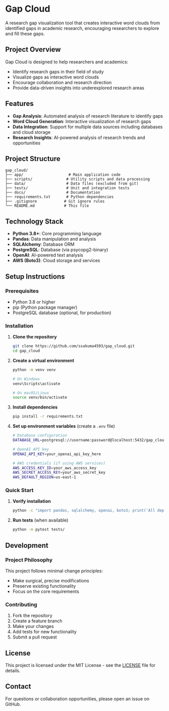 # Gap Cloud

A research gap visualization tool that creates interactive word clouds from identified gaps in academic research, encouraging researchers to explore and fill these gaps.

## Project Overview

Gap Cloud is designed to help researchers and academics:
- Identify research gaps in their field of study
- Visualize gaps as interactive word clouds
- Encourage collaboration and research direction
- Provide data-driven insights into underexplored research areas

## Features

- **Gap Analysis**: Automated analysis of research literature to identify gaps
- **Word Cloud Generation**: Interactive visualization of research gaps
- **Data Integration**: Support for multiple data sources including databases and cloud storage
- **Research Insights**: AI-powered analysis of research trends and opportunities

## Project Structure

```
gap_cloud/
├── app/                    # Main application code
├── scripts/               # Utility scripts and data processing
├── data/                  # Data files (excluded from git)
├── tests/                 # Unit and integration tests
├── docs/                  # Documentation
├── requirements.txt       # Python dependencies
├── .gitignore            # Git ignore rules
└── README.md             # This file
```

## Technology Stack

- **Python 3.8+**: Core programming language
- **Pandas**: Data manipulation and analysis
- **SQLAlchemy**: Database ORM
- **PostgreSQL**: Database (via psycopg2-binary)
- **OpenAI**: AI-powered text analysis
- **AWS (Boto3)**: Cloud storage and services

## Setup Instructions

### Prerequisites

- Python 3.8 or higher
- pip (Python package manager)
- PostgreSQL database (optional, for production)

### Installation

1. **Clone the repository**
   ```bash
   git clone https://github.com/ssakuma4593/gap_cloud.git
   cd gap_cloud
   ```

2. **Create a virtual environment**
   ```bash
   python -m venv venv
   
   # On Windows
   venv\Scripts\activate
   
   # On macOS/Linux
   source venv/bin/activate
   ```

3. **Install dependencies**
   ```bash
   pip install -r requirements.txt
   ```

4. **Set up environment variables** (create a `.env` file)
   ```bash
   # Database configuration
   DATABASE_URL=postgresql://username:password@localhost:5432/gap_cloud
   
   # OpenAI API key
   OPENAI_API_KEY=your_openai_api_key_here
   
   # AWS credentials (if using AWS services)
   AWS_ACCESS_KEY_ID=your_aws_access_key
   AWS_SECRET_ACCESS_KEY=your_aws_secret_key
   AWS_DEFAULT_REGION=us-east-1
   ```

### Quick Start

1. **Verify installation**
   ```bash
   python -c "import pandas, sqlalchemy, openai, boto3; print('All dependencies installed successfully!')"
   ```

2. **Run tests** (when available)
   ```bash
   python -m pytest tests/
   ```

## Development

### Project Philosophy

This project follows minimal change principles:
- Make surgical, precise modifications
- Preserve existing functionality
- Focus on the core requirements

### Contributing

1. Fork the repository
2. Create a feature branch
3. Make your changes
4. Add tests for new functionality
5. Submit a pull request

## License

This project is licensed under the MIT License - see the [LICENSE](LICENSE) file for details.

## Contact

For questions or collaboration opportunities, please open an issue on GitHub.
